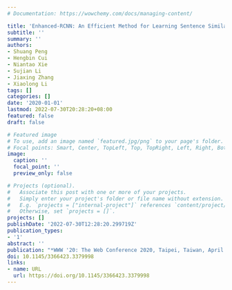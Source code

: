 ```yaml
---
# Documentation: https://wowchemy.com/docs/managing-content/

title: 'Enhanced-RCNN: An Efficient Method for Learning Sentence Similarity'
subtitle: ''
summary: ''
authors:
- Shuang Peng
- Hengbin Cui
- Niantao Xie
- Sujian Li
- Jiaxing Zhang
- Xiaolong Li
tags: []
categories: []
date: '2020-01-01'
lastmod: 2022-07-30T20:28:20+08:00
featured: false
draft: false

# Featured image
# To use, add an image named `featured.jpg/png` to your page's folder.
# Focal points: Smart, Center, TopLeft, Top, TopRight, Left, Right, BottomLeft, Bottom, BottomRight.
image:
  caption: ''
  focal_point: ''
  preview_only: false

# Projects (optional).
#   Associate this post with one or more of your projects.
#   Simply enter your project's folder or file name without extension.
#   E.g. `projects = ["internal-project"]` references `content/project/deep-learning/index.md`.
#   Otherwise, set `projects = []`.
projects: []
publishDate: '2022-07-30T12:28:20.299719Z'
publication_types:
- '1'
abstract: ''
publication: "*WWW '20: The Web Conference 2020, Taipei, Taiwan, April 20-24, 2020*"
doi: 10.1145/3366423.3379998
links:
- name: URL
  url: https://doi.org/10.1145/3366423.3379998
---
```

